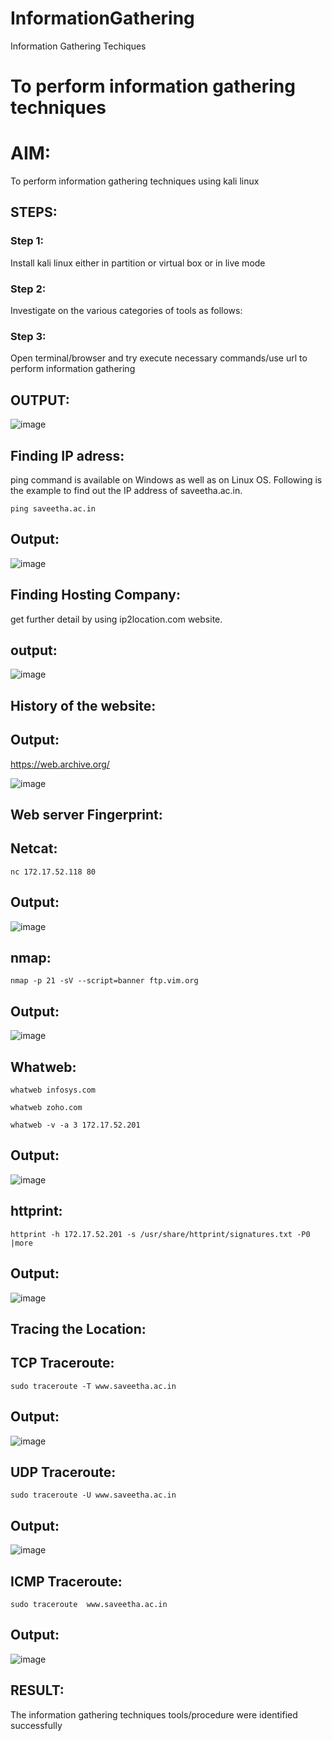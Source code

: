 # InformationGathering
Information Gathering Techiques

# To perform information gathering techniques

# AIM:

To perform information gathering techniques using kali linux 

## STEPS:

### Step 1:

Install kali linux either in partition or virtual box or in live mode

### Step 2:

Investigate on the various categories of tools as follows:

### Step 3:
Open terminal/browser and try execute necessary commands/use url to perform information gathering


## OUTPUT:
![image](https://github.com/LOKESHKUMARPANCHATCHARAM/InformationGathering/assets/119644432/e7c05092-eb40-42d1-816d-8f5642469b9e)
## Finding IP adress:
ping command is available on Windows as well as on Linux OS. Following is the example to find out the IP address of saveetha.ac.in.
```
ping saveetha.ac.in
```

## Output:
![image](https://github.com/LOKESHKUMARPANCHATCHARAM/InformationGathering/assets/119644432/4a301fe9-ed60-4dfe-9417-cba5549793c4)

## Finding Hosting Company:
get further detail by using ip2location.com website.
## output:
![image](https://github.com/LOKESHKUMARPANCHATCHARAM/InformationGathering/assets/119644432/d9bd2d30-4032-48f2-8496-039da0f3d7d8)

## History of the website:
## Output:

https://web.archive.org/

![image](https://github.com/LOKESHKUMARPANCHATCHARAM/InformationGathering/assets/119644432/4918dd3d-707a-400e-8eec-a59dc82c121e)
## Web server Fingerprint:
## Netcat:
```
nc 172.17.52.118 80
```
## Output:
![image](https://github.com/LOKESHKUMARPANCHATCHARAM/InformationGathering/assets/119644432/9ca3229a-b27e-4b0b-9cdf-0877f78f4b0d)

## nmap:
```
nmap -p 21 -sV --script=banner ftp.vim.org
```
## Output:
![image](https://github.com/LOKESHKUMARPANCHATCHARAM/InformationGathering/assets/119644432/1d2052d2-4d81-4ea3-b360-da9502e6df1d)
## Whatweb:
```
whatweb infosys.com
```
```
whatweb zoho.com
```
```
whatweb -v -a 3 172.17.52.201
```
## Output:
![image](https://github.com/LOKESHKUMARPANCHATCHARAM/InformationGathering/assets/119644432/e4b8e62e-2e83-4183-8a54-03d3e401a616)
## httprint:
```
httprint -h 172.17.52.201 -s /usr/share/httprint/signatures.txt -P0 |more
```
## Output:
![image](https://github.com/LOKESHKUMARPANCHATCHARAM/InformationGathering/assets/119644432/09012147-0f51-415b-8d52-2117d1d06dfa)
## Tracing the Location:
## TCP Traceroute:
```
sudo traceroute -T www.saveetha.ac.in
```
## Output:
![image](https://github.com/LOKESHKUMARPANCHATCHARAM/InformationGathering/assets/119644432/074f675c-6849-4925-931f-1fc8ba9a3c70)

## UDP Traceroute:
```
sudo traceroute -U www.saveetha.ac.in
```
## Output:
![image](https://github.com/LOKESHKUMARPANCHATCHARAM/InformationGathering/assets/119644432/46e58b45-6500-4b50-8497-3095dc40a698)

## ICMP Traceroute:
```
sudo traceroute  www.saveetha.ac.in
```
## Output:
![image](https://github.com/LOKESHKUMARPANCHATCHARAM/InformationGathering/assets/119644432/9027287e-dac6-436e-8cf4-9c520cfdb346)
















## RESULT:
The information gathering techniques tools/procedure were  identified successfully
